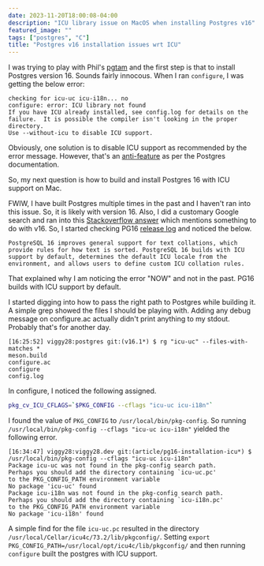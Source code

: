 ```yaml
---
date: 2023-11-20T18:00:08-04:00
description: "ICU library issue on MacOS when installing Postgres v16"
featured_image: ""
tags: ["postgres", "C"]
title: "Postgres v16 installation issues wrt ICU"
---
```


I was trying to play with Phil's [pgtam](https://github.com/eatonphil/pgtam) and the first step is that to install Postgres version 16. Sounds fairly innocous. When I ran `configure`, I was getting the below error:

```
checking for icu-uc icu-i18n... no
configure: error: ICU library not found
If you have ICU already installed, see config.log for details on the
failure.  It is possible the compiler isn't looking in the proper directory.
Use --without-icu to disable ICU support.
```

Obviously, one solution is to disable ICU support as recommended by the error message. However, that's an [anti-feature](https://www.postgresql.org/docs/current/install-make.html#CONFIGURE-OPTIONS-ANTI-FEATURES) as per the Postgres documentation.

So, my next question is how to build and install Postgres 16 with ICU support on Mac.

FWIW, I have built Postgres multiple times in the past and I haven't ran into this issue. So, it is likely with version 16. Also, I did a customary Google search and ran into this [Stackoverflow answer](https://stackoverflow.com/questions/52510499/the-following-icu-libraries-were-not-found-i18n-required) which mentions something to do with v16. So, I started checking PG16 [release log](https://www.postgresql.org/about/news/postgresql-16-released-2715) and noticed the below.

```
PostgreSQL 16 improves general support for text collations, which provide rules for how text is sorted. PostgreSQL 16 builds with ICU support by default, determines the default ICU locale from the environment, and allows users to define custom ICU collation rules.
```

That explained why I am noticing the error "NOW" and not in the past. PG16 builds with ICU support by default.

I started digging into how to pass the right path to Postgres while building it. A simple grep showed the files I should be playing with. Adding any debug message on configure.ac actually didn't print anything to my stdout. Probably that's for another day.

```
[16:25:52] viggy28:postgres git:(v16.1*) $ rg "icu-uc" --files-with-matches * 
meson.build
configure.ac
configure
config.log
```

In configure, I noticed the following assigned. 

```bash
pkg_cv_ICU_CFLAGS=`$PKG_CONFIG --cflags "icu-uc icu-i18n"`
```

I found the value of `PKG_CONFIG` to `/usr/local/bin/pkg-config`. So running `/usr/local/bin/pkg-config --cflags "icu-uc icu-i18n"` yielded the following error.

```
[16:34:47] viggy28:viggy28.dev git:(article/pg16-installation-icu*) $ /usr/local/bin/pkg-config --cflags "icu-uc icu-i18n"
Package icu-uc was not found in the pkg-config search path.
Perhaps you should add the directory containing `icu-uc.pc'
to the PKG_CONFIG_PATH environment variable
No package 'icu-uc' found
Package icu-i18n was not found in the pkg-config search path.
Perhaps you should add the directory containing `icu-i18n.pc'
to the PKG_CONFIG_PATH environment variable
No package 'icu-i18n' found
```

A simple find for the file `icu-uc.pc` resulted in the directory `/usr/local/Cellar/icu4c/73.2/lib/pkgconfig/`. Setting `export PKG_CONFIG_PATH=/usr/local/opt/icu4c/lib/pkgconfig/` and then running `configure` built the postgres with ICU support.